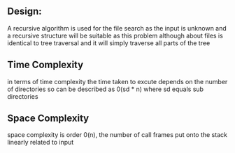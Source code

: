 ## Design:
A recursive algorithm is used for the file search as the input is unknown and a recursive structure will be suitable as this problem although about files is identical to tree traversal and it will simply traverse all parts of the tree


## Time Complexity
in terms of time complexity the time taken to excute depends on the number of directories so can be described as 0(sd * n) where sd equals sub directories

## Space Complexity
space complexity is order 0(n), the number of call frames put onto the stack linearly related to input 